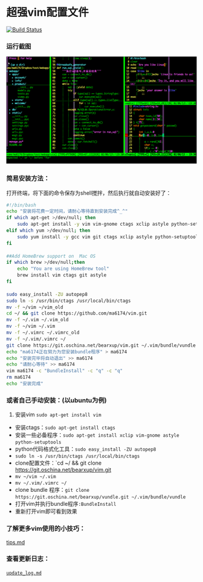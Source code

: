 # 超强vim配置文件

[![Build Status](https://travis-ci.org/ma6174/vim.png?branch=master)](https://travis-ci.org/ma6174/vim)

### 运行截图

![screenshot.png](screenshot.png)

### 简易安装方法：

打开终端，将下面的命令保存为shell搅拌，然后执行就自动安装好了：
```sh
#!/bin/bash
echo "安装将花费一定时间，请耐心等待直到安装完成^_^"
if which apt-get >/dev/null; then
	sudo apt-get install -y vim vim-gnome ctags xclip astyle python-setuptools python-dev git
elif which yum >/dev/null; then
	sudo yum install -y gcc vim git ctags xclip astyle python-setuptools python-devel	
fi

##Add HomeBrew support on  Mac OS
if which brew >/dev/null;then
    echo "You are using HomeBrew tool"
    brew install vim ctags git astyle
fi

sudo easy_install -ZU autopep8
sudo ln -s /usr/bin/ctags /usr/local/bin/ctags
mv -f ~/vim ~/vim_old
cd ~/ && git clone https://github.com/ma6174/vim.git
mv -f ~/.vim ~/.vim_old
mv -f ~/vim ~/.vim
mv -f ~/.vimrc ~/.vimrc_old
mv -f ~/.vim/.vimrc ~/
git clone https://git.oschina.net/bearxup/vim.git ~/.vim/bundle/vundle
echo "ma6174正在努力为您安装bundle程序" > ma6174
echo "安装完毕将自动退出" >> ma6174
echo "请耐心等待" >> ma6174
vim ma6174 -c "BundleInstall" -c "q" -c "q"
rm ma6174
echo "安装完成"
```

### 或者自己手动安装：(以ubuntu为例)

1. 安装vim `sudo apt-get install vim`
- 安装ctags：`sudo apt-get install ctags`
- 安装一些必备程序：`sudo apt-get install xclip vim-gnome astyle python-setuptools`
- python代码格式化工具：`sudo easy_install -ZU autopep8`
- `sudo ln -s /usr/bin/ctags /usr/local/bin/ctags`
- clone配置文件：`cd ~/ && git clone https://git.oschina.net/bearxup/vim.git
- `mv ~/vim ~/.vim`
- `mv ~/.vim/.vimrc ~/`
- clone bundle 程序：`git clone https://git.oschina.net/bearxup/vundle.git ~/.vim/bundle/vundle`
- 打开vim并执行bundle程序`:BundleInstall`
- 重新打开vim即可看到效果

### 了解更多vim使用的小技巧：

[tips.md](tips.md)

### 查看更新日志：

[`update_log.md`](update_log.md)
